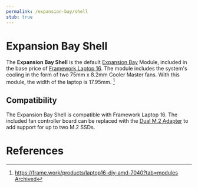 ```yaml
---
permalink: /expansion-bay/shell
stub: true
---
```

# Expansion Bay Shell
The **Expansion Bay Shell** is the default [Expansion Bay](/expansion-bay) Module, included in the base price of [Framework Laptop 16](/framework-laptop-16). The module includes the system's cooling in the form of two 75mm x 8.2mm Cooler Master fans. With this module, the width of the laptop is 17.95mm. [^1]

## Compatibility
The Expansion Bay Shell is compatible with Framework Laptop 16. The included fan controller board can be replaced with the [Dual M.2 Adapter](/expansion-bay/dual-m2) to add support for up to two M.2 SSDs.

# References
[^1]: <https://frame.work/products/laptop16-diy-amd-7040?tab=modules> [Archived](http://web.archive.org/web/20250111220232/https://frame.work/products/laptop16-diy-amd-7040?tab=modules) 
